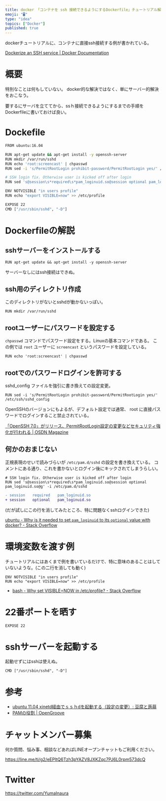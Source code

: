 ```yaml
---
title: docker 「コンテナを ssh 接続できるようにするDockerfile」チュートリアル解説
emoji: "🖥"
type: "idea"
topics: ["Docker"]
published: true
---
```


dockerチュートリアルに、コンテナに直接ssh接続する例が書かれている。

[Dockerize an SSH service | Docker Documentation](https://docs.docker.com/engine/examples/running_ssh_service/)

# 概要

特別なことは何もしていない。
docker的な解決ではなく、単にサーバー的解決をおこなう。

要するにサーバを立ててから、ssｈ接続できるようにするまでの手順をDockerfileに書いておけば良い。

# Dockefile



```bash
FROM ubuntu:16.04

RUN apt-get update && apt-get install -y openssh-server
RUN mkdir /var/run/sshd
RUN echo 'root:screencast' | chpasswd
RUN sed -i 's/PermitRootLogin prohibit-password/PermitRootLogin yes/' /etc/ssh/sshd_config

# SSH login fix. Otherwise user is kicked off after login
RUN sed 's@session\s*required\s*pam_loginuid.so@session optional pam_loginuid.so@g' -i /etc/pam.d/sshd

ENV NOTVISIBLE "in users profile"
RUN echo "export VISIBLE=now" >> /etc/profile

EXPOSE 22
CMD ["/usr/sbin/sshd", "-D"]
```


# Dockerfileの解説

## sshサーバーをインストールする

```
RUN apt-get update && apt-get install -y openssh-server
```

サーバーなしにはssh接続はできぬ。

## ssh用のディレクトリ作成

このディレクトリがないとsshdが動かないっぽい。

```
RUN mkdir /var/run/sshd
```

## rootユーザーにパスワードを設定する

`chpasswd` コマンドでパスワード設定をする。Linuxの基本コマンドである。
この例では `root` ユーザーに `screencast` というパスワードを設定している。

```
RUN echo 'root:screencast' | chpasswd
```

## rootでのパスワードログインを許可する

sshd_config ファイルを強引に書き換えての設定変更。

```
RUN sed -i 's/PermitRootLogin prohibit-password/PermitRootLogin yes/' /etc/ssh/sshd_config
```

OpenSSHのバージョンにもよるが、デフォルト設定では通常、 root に直接パスワードでログインすること禁止されている。

[「OpenSSH 7.0」がリリース、PermitRootLogin設定の変更などセキュリティ強化が行われる | OSDN Magazine](https://mag.osdn.jp/15/08/14/072400)

## 何かのおまじない

正規表現のせいで読みづらいが `/etc/pam.d/sshd` の設定を書き換えている。
コメントにある通り、これを書かないとログイン後にキックされてしまうらしい。

```
# SSH login fix. Otherwise user is kicked off after login
RUN sed 's@session\s*required\s*pam_loginuid.so@session optional pam_loginuid.so@g' -i /etc/pam.d/sshd
```
```diff
- session　　required　　pam_loginuid.so
+ session　　optional　　pam_loginuid.so
```

(だが試しにこの行を消してみたところ、特に問題なくsshログインできた)

[ubuntu - Why is it needed to set `pam_loginuid` to its `optional` value with docker? - Stack Overflow](https://stackoverflow.com/questions/21391142/why-is-it-needed-to-set-pam-loginuid-to-its-optional-value-with-docker)


# 環境変数を渡す例

チュートリアルにはあくまで例を書いているだけで、特に意味のあることはしていないような。(この二行を消しても動く)

```
ENV NOTVISIBLE "in users profile"
RUN echo "export VISIBLE=now" >> /etc/profile
```

- [bash - Why set VISIBLE=NOW in /etc/profile? - Stack Overflow](https://stackoverflow.com/questions/36292317/why-set-visible-now-in-etc-profile)

# 22番ポートを晒す

```
EXPOSE 22
```

# sshサーバーを起動する

起動せずにはsshは使えぬ。

```
CMD ["/usr/sbin/sshd", "-D"]
```

# 参考

- [ubuntu 11.04 xinetd経由でｓｓｈdを起動する（設定の変更）: 豆腐と蒟蒻](http://tofutokonnyaku.cocolog-nifty.com/blog/2011/06/ubuntu-1104-x-2.html)
- [PAMの役割 | OpenGroove](https://open-groove.net/lpic/pam-modules/)








<!-- Update From Qiita API -->

# チャットメンバー募集


何か質問、悩み事、相談などあればLINEオープンチャットもご利用ください。

https://line.me/ti/g2/eEPltQ6Tzh3pYAZV8JXKZqc7PJ6L0rpm573dcQ





# Twitter


https://twitter.com/YumaInaura


<!-- Update From Qiita API -->


